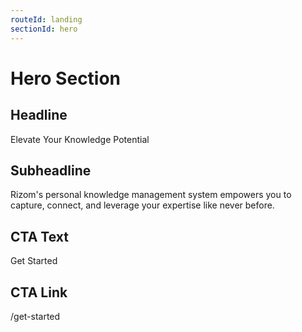 ```yaml
---
routeId: landing
sectionId: hero
---
```

# Hero Section

## Headline

Elevate Your Knowledge Potential

## Subheadline

Rizom's personal knowledge management system empowers you to capture, connect, and leverage your expertise like never before.

## CTA Text

Get Started

## CTA Link

/get-started
